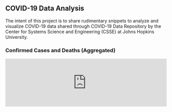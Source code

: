 ## COVID-19 Data Analysis

The intent of this project is to share rudimentary snippets to analyze and visualize COVID-19 data shared through COVID-19 Data Repository by the Center for Systems Science and Engineering (CSSE) at Johns Hopkins University.

### Confirmed Cases and Deaths (Aggregated) 
<iframe src="https://umairacheema.github.io/covid-19/interactive_plots/confirmed-deaths-world.html" style="width: 100%; border: 0px"></iframe>
